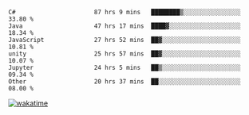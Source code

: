 <!--START_SECTION:waka-->

```text
C#                      87 hrs 9 mins   ████████▒░░░░░░░░░░░░░░░░   33.80 %
Java                    47 hrs 17 mins  ████▓░░░░░░░░░░░░░░░░░░░░   18.34 %
JavaScript              27 hrs 52 mins  ██▓░░░░░░░░░░░░░░░░░░░░░░   10.81 %
unity                   25 hrs 57 mins  ██▓░░░░░░░░░░░░░░░░░░░░░░   10.07 %
Jupyter                 24 hrs 5 mins   ██▒░░░░░░░░░░░░░░░░░░░░░░   09.34 %
Other                   20 hrs 37 mins  ██░░░░░░░░░░░░░░░░░░░░░░░   08.00 %
```

<!--END_SECTION:waka-->
[![wakatime](https://wakatime.com/badge/user/6c2f442e-41b4-42e3-bc06-d5d8203ad1da.svg)](https://wakatime.com/@6c2f442e-41b4-42e3-bc06-d5d8203ad1da)
